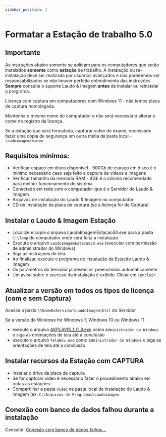 ```yaml
---
sidebar_position: 2
---
```


# Formatar a Estação de trabalho 5.0

## Importante

As instruções abaixo somente se aplicam para os computadores que
serão instalados **somente** como **estação** de trabalho.
A instalação ou re-instalação deve ser realizada por usuários
avançados e não poderemos ser responsabilizados se não houver
perfeito entendimento das instruções.
**Sempre** consulte o suporte Laudo & Imagem **antes** de instalar ou
reinstalar o programa.

Licença com captura em computadores com Windows 11 - não temos placa de captura homologada.

Mantenha o mesmo nome do computador e não será necessário alterar o nome no registro da licença.

Se a estação que será formatada, capturar video do exame,
necessário fazer uma cópia de segurança em outra midia da pasta
local - `laudoimagem\video`

## Requisitos mínimos:

- Verificar espaço em disco disponível - 500Gb de espaço em disco é o mínimo necessário caso seja feito a
captura de vídeos e imagens
- Verificar tamanho da memória RAM - 4Gb é o mínimo recomendado para melhor funcionamento do sistema
- Conectado em rede com o computador que é o Servidor do Laudo &
  Imagem
- Arquivos de instalação do Laudo & Imagem no computador
- CD de instalação da placa de captura (se a licença for de Captura)

## Instalar o Laudo & Imagem Estação

- Localize e copie o arquivo LaudoImagemEstacao50.exe para a pasta
  `C:\Temp` do computador onde será feita a instalação
- Execute o arquivo `LaudoImagemEstacao50.exe` (executar com
  permissão de administrador do Windows)
- Siga as instruções de tela.
- Ao finalizar, execute o programa de instalação da Estação Laudo &
  Imagem
- Os parâmetros do Servidor já devem vir preenchidos automaticamente.
- Um aviso sobre o sucesso da instalação é exibido. Clicar em `Concluir`.

## Atualizar a versão em todos os tipos de licença (com e sem Captura)

Acesse a pasta `\\NomeDoServidor\LaudoImagem\Util` do Servidor

Se a versão do Windows for Windows 7, Windows 10 ou Windows 11:

- execute o arquivo
[AKPLAVIS_1_0_8.exe](http://suporte.laudoimagem.com.br/download/versao50/AKPLAVIS_1_0_8.exe)
como `Administrador do Windows` e siga as orientações de tela até a
conclusão
- execute o arquivo `TelaNov.exe` como `Administrador do Windows` e
siga as orientações de tela até a conclusão

## Instalar recursos da Estação com CAPTURA

- Instalar o drive da placa de captura
- Se for capturar vídeo é necessário fazer o procedimento abaixo em
  todas as estações:
- Compartilhar a pasta `Video` na pasta local da instalação do Laudo &
  Imagem (ex: `C:\Arquivos de Programas\Laudoimagem`

## Conexão com banco de dados falhou durante a instalação

Consulte: [Conexão com banco de dados
falhou...](/docs/003-versao-5.0/suporte-tecnico/conexao-com-banco-de-dados-falhou--verifique-os-dados-e-tente-novamente)